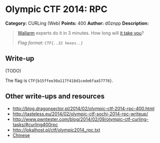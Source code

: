 # Olympic CTF 2014: RPC

**Category:** CURLing (Web)
**Points:** 400
**Author:** d0znpp
**Description:**

> [Wallarm](http://wallarm.com/) experts do it in 3 minutes. How long will [it take you](http://109.233.61.11:8880/)?
>
> _Flag format: `CTF{..32 hexes..}`_

## Write-up

(TODO)

The flag is `CTF{b15ffee30a117f418d1cede6faa57778}`.

## Other write-ups and resources

* <http://blog.dragonsector.pl/2014/02/olympic-ctf-2014-rpc-400.html>
* <http://tasteless.eu/2014/02/olympic-ctf-sochi-2014-rpc-writeup/>
* <http://www.pwntester.com/blog/2014/02/09/olympic-ctf-curling-tasks/#curling400rpc>
* <http://lokalhost.pl/ctf/olympic2014_rpc.txt>
* [Chinese](http://blog.orange.tw/2014/02/olympic-ctf-2014-curling-400-write-up.html)

